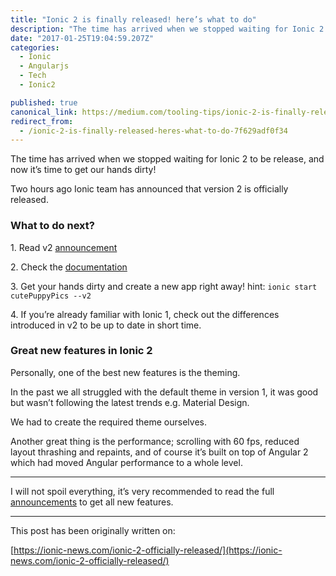 ```yaml
---
title: "Ionic 2 is finally released! here’s what to do"
description: "The time has arrived when we stopped waiting for Ionic 2 to be release, and now it’s time to get our hands dirty! 4. If you’re already familiar with Ionic 1, check out the differences introduced in…"
date: "2017-01-25T19:04:59.207Z"
categories: 
  - Ionic
  - Angularjs
  - Tech
  - Ionic2

published: true
canonical_link: https://medium.com/tooling-tips/ionic-2-is-finally-released-heres-what-to-do-7f629adf0f34
redirect_from:
  - /ionic-2-is-finally-released-heres-what-to-do-7f629adf0f34
---
```


The time has arrived when we stopped waiting for Ionic 2 to be release, and now it’s time to get our hands dirty!

Two hours ago Ionic team has announced that version 2 is officially released.

### What to do next?

1\. Read v2 [announcement](http://blog.ionic.io/announcing-ionic-2-0-0-final/)

2\. Check the [documentation](https://ionicframework.com/docs/)

3\. Get your hands dirty and create a new app right away! hint: `ionic start cutePuppyPics --v2`

4\. If you’re already familiar with Ionic 1, check out the differences introduced in v2 to be up to date in short time.

### Great new features in Ionic 2

Personally, one of the best new features is the theming.

In the past we all struggled with the default theme in version 1, it was good but wasn’t following the latest trends e.g. Material Design.

We had to create the required theme ourselves.

Another great thing is the performance; scrolling with 60 fps, reduced layout thrashing and repaints, and of course it’s built on top of Angular 2 which had moved Angular performance to a whole level.

---

I will not spoil everything, it’s very recommended to read the full [announcements](http://blog.ionic.io/announcing-ionic-2-0-0-final/) to get all new features.

---

This post has been originally written on:

[https://ionic-news.com/ionic-2-officially-released/](https://ionic-news.com/ionic-2-officially-released/)
